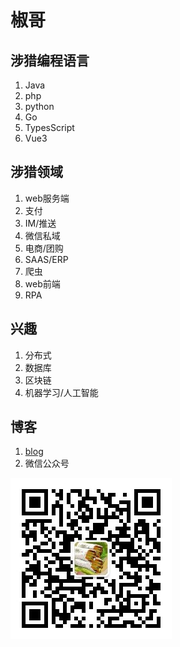 # 椒哥

## 涉猎编程语言
1. Java
2. php
3. python
4. Go
5. TypesScript
6. Vue3

## 涉猎领域
1. web服务端
2. 支付
3. IM/推送
4. 微信私域
5. 电商/团购
6. SAAS/ERP
7. 爬虫
8. web前端
9. RPA

## 兴趣
1. 分布式
2. 数据库
3. 区块链
4. 机器学习/人工智能

## 博客
1. [blog](https://kennethfan.github.io/)
2. 微信公众号
   
![微信公众号](qrcode_weixin_oa.jpg)
